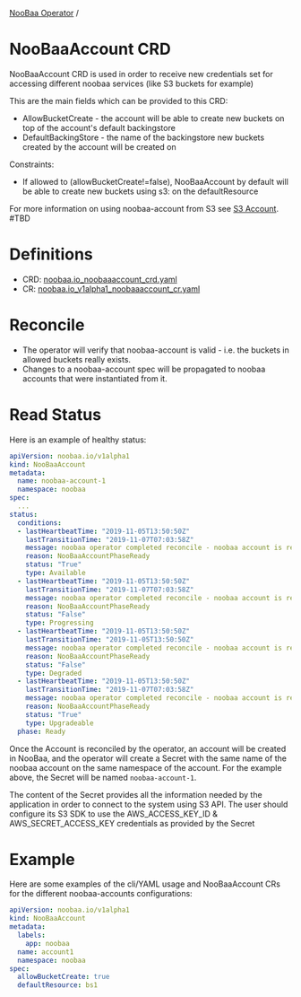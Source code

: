 [NooBaa Operator](../README.md) /
# NooBaaAccount CRD

NooBaaAccount CRD is used in order to receive new credentials set for accessing different noobaa services (like S3 buckets for example)

This are the main fields which can be provided to this CRD:
- AllowBucketCreate - the account will be able to create new buckets on top of the account's default backingstore
- DefaultBackingStore - the name of the backingstore new buckets created by the account will be created on

Constraints:
- If allowed to (allowBucketCreate!=false), NooBaaAccount by default will be able to create new buckets using s3: on the defaultResource

For more information on using noobaa-account from S3 see [S3 Account](s3-account.md). #TBD

# Definitions

- CRD: [noobaa.io_noobaaaccount_crd.yaml](../deploy/crds/noobaa.io_noobaaaccounts_crd.yaml)
- CR: [noobaa.io_v1alpha1_noobaaaccount_cr.yaml](../deploy/crds/noobaa.io_v1alpha1_noobaaaccount_cr.yaml)


# Reconcile

- The operator will verify that noobaa-account is valid - i.e. the buckets in allowed buckets really exists.
- Changes to a noobaa-account spec will be propagated to noobaa accounts that were instantiated from it.

# Read Status

Here is an example of healthy status:

```yaml
apiVersion: noobaa.io/v1alpha1
kind: NooBaaAccount
metadata:
  name: noobaa-account-1
  namespace: noobaa
spec:
  ...
status:
  conditions:
  - lastHeartbeatTime: "2019-11-05T13:50:50Z"
    lastTransitionTime: "2019-11-07T07:03:58Z"
    message: noobaa operator completed reconcile - noobaa account is ready
    reason: NooBaaAccountPhaseReady
    status: "True"
    type: Available
  - lastHeartbeatTime: "2019-11-05T13:50:50Z"
    lastTransitionTime: "2019-11-07T07:03:58Z"
    message: noobaa operator completed reconcile - noobaa account is ready
    reason: NooBaaAccountPhaseReady
    status: "False"
    type: Progressing
  - lastHeartbeatTime: "2019-11-05T13:50:50Z"
    lastTransitionTime: "2019-11-05T13:50:50Z"
    message: noobaa operator completed reconcile - noobaa account is ready
    reason: NooBaaAccountPhaseReady
    status: "False"
    type: Degraded
  - lastHeartbeatTime: "2019-11-05T13:50:50Z"
    lastTransitionTime: "2019-11-07T07:03:58Z"
    message: noobaa operator completed reconcile - noobaa account is ready
    reason: NooBaaAccountPhaseReady
    status: "True"
    type: Upgradeable
  phase: Ready
```
Once the Account is reconciled by the operator, an account will be created in NooBaa, and the operator will create a Secret with the same name of the noobaa account on the same namespace of the account. For the example above, the Secret will be named `noobaa-account-1`.

The content of the Secret provides all the information needed by the application in order to connect to the system using S3 API. The user should configure its S3 SDK to use the AWS_ACCESS_KEY_ID & AWS_SECRET_ACCESS_KEY credentials as provided by the Secret


# Example

Here are some examples of the cli/YAML usage and NooBaaAccount CRs for the different noobaa-accounts configurations:

```yaml
apiVersion: noobaa.io/v1alpha1
kind: NooBaaAccount
metadata:
  labels:
    app: noobaa
  name: account1
  namespace: noobaa
spec:
  allowBucketCreate: true
  defaultResource: bs1
```
